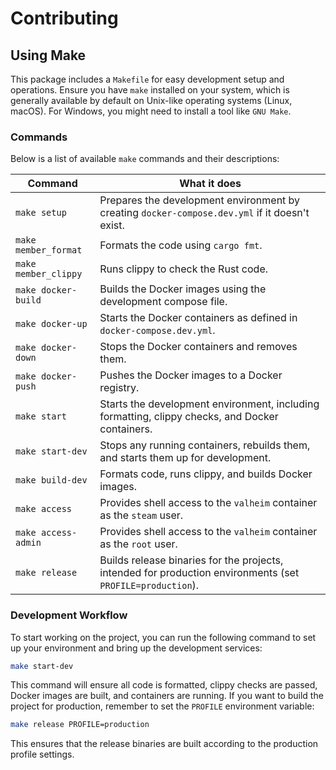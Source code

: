 # Contributing

## Using Make

This package includes a `Makefile` for easy development setup and operations. Ensure you have `make` installed on your system, which is generally available by default on Unix-like operating systems (Linux, macOS). For Windows, you might need to install a tool like `GNU Make`.

### Commands

Below is a list of available `make` commands and their descriptions:

| Command              | What it does                                                                                               |
| -------------------- | ---------------------------------------------------------------------------------------------------------- |
| `make setup`         | Prepares the development environment by creating `docker-compose.dev.yml` if it doesn't exist.             |
| `make member_format` | Formats the code using `cargo fmt`.                                                                        |
| `make member_clippy` | Runs clippy to check the Rust code.                                                                        |
| `make docker-build`  | Builds the Docker images using the development compose file.                                               |
| `make docker-up`     | Starts the Docker containers as defined in `docker-compose.dev.yml`.                                       |
| `make docker-down`   | Stops the Docker containers and removes them.                                                              |
| `make docker-push`   | Pushes the Docker images to a Docker registry.                                                             |
| `make start`         | Starts the development environment, including formatting, clippy checks, and Docker containers.            |
| `make start-dev`     | Stops any running containers, rebuilds them, and starts them up for development.                           |
| `make build-dev`     | Formats code, runs clippy, and builds Docker images.                                                       |
| `make access`        | Provides shell access to the `valheim` container as the `steam` user.                                      |
| `make access-admin`  | Provides shell access to the `valheim` container as the `root` user.                                       |
| `make release`       | Builds release binaries for the projects, intended for production environments (set `PROFILE=production`). |

### Development Workflow

To start working on the project, you can run the following command to set up your environment and bring up the development services:

```bash
make start-dev
```

This command will ensure all code is formatted, clippy checks are passed, Docker images are built, and containers are running. If you want to build the project for production, remember to set the `PROFILE` environment variable:

```bash
make release PROFILE=production
```

This ensures that the release binaries are built according to the production profile settings.
